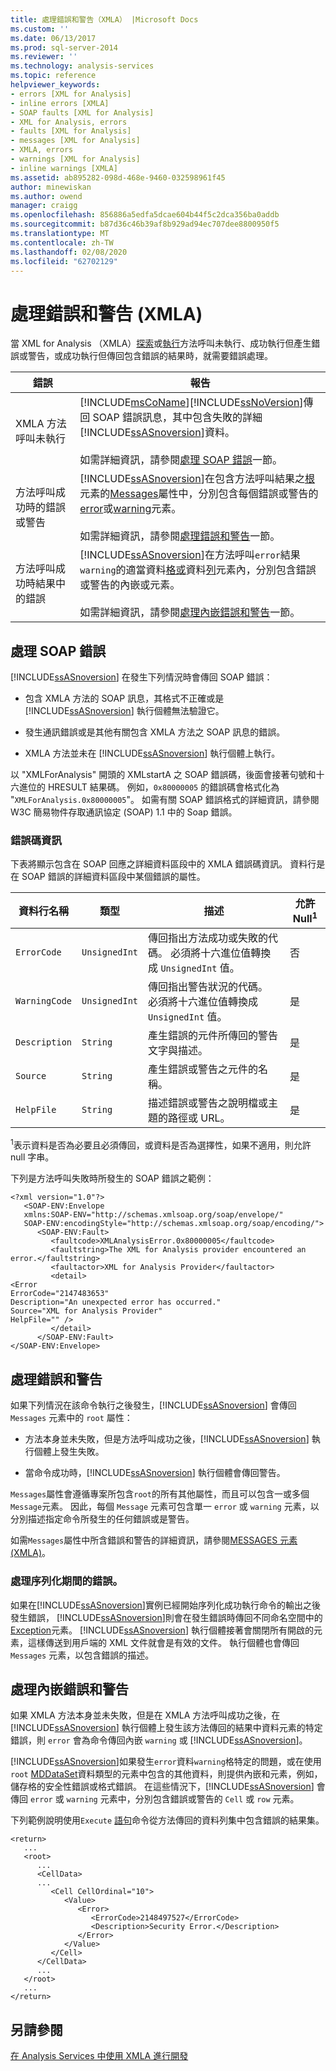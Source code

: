 ```yaml
---
title: 處理錯誤和警告（XMLA） |Microsoft Docs
ms.custom: ''
ms.date: 06/13/2017
ms.prod: sql-server-2014
ms.reviewer: ''
ms.technology: analysis-services
ms.topic: reference
helpviewer_keywords:
- errors [XML for Analysis]
- inline errors [XMLA]
- SOAP faults [XML for Analysis]
- XML for Analysis, errors
- faults [XML for Analysis]
- messages [XML for Analysis]
- XMLA, errors
- warnings [XML for Analysis]
- inline warnings [XMLA]
ms.assetid: ab895282-098d-468e-9460-032598961f45
author: minewiskan
ms.author: owend
manager: craigg
ms.openlocfilehash: 856886a5edfa5dcae604b44f5c2dca356ba0addb
ms.sourcegitcommit: b87d36c46b39af8b929ad94ec707dee8800950f5
ms.translationtype: MT
ms.contentlocale: zh-TW
ms.lasthandoff: 02/08/2020
ms.locfileid: "62702129"
---
```

# <a name="handling-errors-and-warnings-xmla"></a>處理錯誤和警告 (XMLA)
  當 XML for Analysis （XMLA）[探索](https://docs.microsoft.com/bi-reference/xmla/xml-elements-methods-discover)或[執行](https://docs.microsoft.com/bi-reference/xmla/xml-elements-methods-execute)方法呼叫未執行、成功執行但產生錯誤或警告，或成功執行但傳回包含錯誤的結果時，就需要錯誤處理。  
  
|錯誤|報告|  
|-----------|---------------|  
|XMLA 方法呼叫未執行|[!INCLUDE[msCoName](../../includes/msconame-md.md)][!INCLUDE[ssNoVersion](../../includes/ssnoversion-md.md)]傳回 SOAP 錯誤訊息，其中包含失敗的詳細[!INCLUDE[ssASnoversion](../../includes/ssasnoversion-md.md)]資料。<br /><br /> 如需詳細資訊，請參閱[處理 SOAP 錯誤](#handling_soap_faults)一節。|  
|方法呼叫成功時的錯誤或警告|[!INCLUDE[ssASnoversion](../../includes/ssasnoversion-md.md)]在包含方法呼叫結果之[根](https://docs.microsoft.com/bi-reference/xmla/xml-elements-properties/root-element-xmla)元素的[Messages](https://docs.microsoft.com/bi-reference/xmla/xml-elements-properties/messages-element-xmla)屬性中，分別包含每個錯誤或警告的[error](https://docs.microsoft.com/bi-reference/xmla/xml-elements-properties/error-element-xmla)或[warning](https://docs.microsoft.com/bi-reference/xmla/xml-elements-properties/warning-element-xmla)元素。<br /><br /> 如需詳細資訊，請參閱[處理錯誤和警告](#handling_errors_and_warnings)一節。|  
|方法呼叫成功時結果中的錯誤|[!INCLUDE[ssASnoversion](../../includes/ssasnoversion-md.md)]在方法呼叫`error`結果`warning`的適當資料[格或](https://docs.microsoft.com/bi-reference/xmla/xml-elements-properties/cell-element-xmla)資料[列](https://docs.microsoft.com/bi-reference/xmla/xml-elements-properties/row-element-xmla)元素內，分別包含錯誤或警告的內嵌或元素。<br /><br /> 如需詳細資訊，請參閱[處理內嵌錯誤和警告](#handling_inline_errors_and_warnings)一節。|  
  
##  <a name="handling_soap_faults"></a>處理 SOAP 錯誤  
 
  [!INCLUDE[ssASnoversion](../../includes/ssasnoversion-md.md)] 在發生下列情況時會傳回 SOAP 錯誤：  
  
-   包含 XMLA 方法的 SOAP 訊息，其格式不正確或是 [!INCLUDE[ssASnoversion](../../includes/ssasnoversion-md.md)] 執行個體無法驗證它。  
  
-   發生通訊錯誤或是其他有關包含 XMLA 方法之 SOAP 訊息的錯誤。  
  
-   XMLA 方法並未在 [!INCLUDE[ssASnoversion](../../includes/ssasnoversion-md.md)] 執行個體上執行。  
  
 以 "XMLForAnalysis" 開頭的 XMLstartA 之 SOAP 錯誤碼，後面會接著句號和十六進位的 HRESULT 結果碼。 例如，`0x80000005` 的錯誤碼會格式化為 "`XMLForAnalysis.0x80000005`"。 如需有關 SOAP 錯誤格式的詳細資訊，請參閱 W3C 簡易物件存取通訊協定 (SOAP) 1.1 中的 Soap 錯誤。  
  
### <a name="fault-code-information"></a>錯誤碼資訊  
 下表將顯示包含在 SOAP 回應之詳細資料區段中的 XMLA 錯誤碼資訊。 資料行是在 SOAP 錯誤的詳細資料區段中某個錯誤的屬性。  
  
|資料行名稱|類型|描述|允許 Null<sup>1</sup>|  
|-----------------|----------|-----------------|------------------------------|  
|`ErrorCode`|`UnsignedInt`|傳回指出方法成功或失敗的代碼。 必須將十六進位值轉換成 `UnsignedInt` 值。|否|  
|`WarningCode`|`UnsignedInt`|傳回指出警告狀況的代碼。 必須將十六進位值轉換成 `UnsignedInt` 值。|是|  
|`Description`|`String`|產生錯誤的元件所傳回的警告文字與描述。|是|  
|`Source`|`String`|產生錯誤或警告之元件的名稱。|是|  
|`HelpFile`|`String`|描述錯誤或警告之說明檔或主題的路徑或 URL。|是|  
  
 <sup>1</sup>表示資料是否為必要且必須傳回，或資料是否為選擇性，如果不適用，則允許 null 字串。  
  
 下列是方法呼叫失敗時所發生的 SOAP 錯誤之範例：  
  
```  
<?xml version="1.0"?>  
   <SOAP-ENV:Envelope  
   xmlns:SOAP-ENV="http://schemas.xmlsoap.org/soap/envelope/"  
   SOAP-ENV:encodingStyle="http://schemas.xmlsoap.org/soap/encoding/">  
      <SOAP-ENV:Fault>  
         <faultcode>XMLAnalysisError.0x80000005</faultcode>  
         <faultstring>The XML for Analysis provider encountered an error.</faultstring>  
         <faultactor>XML for Analysis Provider</faultactor>  
         <detail>  
<Error  
ErrorCode="2147483653"  
Description="An unexpected error has occurred."  
Source="XML for Analysis Provider"  
HelpFile="" />  
         </detail>  
      </SOAP-ENV:Fault>  
</SOAP-ENV:Envelope>  
```  
  
##  <a name="handling_errors_and_warnings"></a>處理錯誤和警告  
 如果下列情況在該命令執行之後發生，[!INCLUDE[ssASnoversion](../../includes/ssasnoversion-md.md)] 會傳回 `Messages` 元素中的 `root` 屬性：  
  
-   方法本身並未失敗，但是方法呼叫成功之後，[!INCLUDE[ssASnoversion](../../includes/ssasnoversion-md.md)] 執行個體上發生失敗。  
  
-   當命令成功時，[!INCLUDE[ssASnoversion](../../includes/ssasnoversion-md.md)] 執行個體會傳回警告。  
  
 `Messages`屬性會遵循專案所包含`root`的所有其他屬性，而且可以包含一或多個`Message`元素。 因此，每個 `Message` 元素可包含單一 `error` 或 `warning` 元素，以分別描述指定命令所發生的任何錯誤或是警告。  
  
 如需`Messages`屬性中所含錯誤和警告的詳細資訊，請參閱[MESSAGES 元素 &#40;XMLA&#41;](https://docs.microsoft.com/bi-reference/xmla/xml-elements-properties/messages-element-xmla)。  
  
### <a name="handling-errors-during-serialization"></a>處理序列化期間的錯誤。  
 如果在[!INCLUDE[ssASnoversion](../../includes/ssasnoversion-md.md)]實例已經開始序列化成功執行命令的輸出之後發生錯誤， [!INCLUDE[ssASnoversion](../../includes/ssasnoversion-md.md)]則會在發生錯誤時傳回不同命名空間中的[Exception](https://docs.microsoft.com/bi-reference/xmla/xml-elements-properties/exception-element-xmla)元素。 
  [!INCLUDE[ssASnoversion](../../includes/ssasnoversion-md.md)] 執行個體接著會關閉所有開啟的元素，這樣傳送到用戶端的 XML 文件就會是有效的文件。 執行個體也會傳回 `Messages` 元素，以包含錯誤的描述。  
  
##  <a name="handling_inline_errors_and_warnings"></a>處理內嵌錯誤和警告  
 如果 XMLA 方法本身並未失敗，但是在 XMLA 方法呼叫成功之後，在 [!INCLUDE[ssASnoversion](../../includes/ssasnoversion-md.md)] 執行個體上發生該方法傳回的結果中資料元素的特定錯誤，則 `error` 會為命令傳回內嵌 `warning` 或 [!INCLUDE[ssASnoversion](../../includes/ssasnoversion-md.md)]。  
  
 [!INCLUDE[ssASnoversion](../../includes/ssasnoversion-md.md)]如果發生`error`資料`warning`格特定的問題，或在使用`root` [MDDataSet](https://docs.microsoft.com/bi-reference/xmla/xml-data-types/mddataset-data-type-xmla)資料類型的元素中包含的其他資料，則提供內嵌和元素，例如，儲存格的安全性錯誤或格式錯誤。 在這些情況下，[!INCLUDE[ssASnoversion](../../includes/ssasnoversion-md.md)] 會傳回 `error` 或 `warning` 元素中，分別包含錯誤或警告的 `Cell` 或 `row` 元素。  
  
 下列範例說明使用`Execute` [語句](https://docs.microsoft.com/bi-reference/xmla/xml-elements-commands/statement-element-xmla)命令從方法傳回的資料列集中包含錯誤的結果集。  
  
```  
<return>  
   ...  
   <root>  
      ...  
      <CellData>  
      ...  
         <Cell CellOrdinal="10">  
            <Value>  
               <Error>  
                  <ErrorCode>2148497527</ErrorCode>   
                  <Description>Security Error.</Description>   
               </Error>  
            </Value>  
         </Cell>  
      </CellData>  
      ...  
   </root>  
   ...  
</return>  
```  
  
## <a name="see-also"></a>另請參閱  
 [在 Analysis Services 中使用 XMLA 進行開發](developing-with-xmla-in-analysis-services.md)  
  
  

